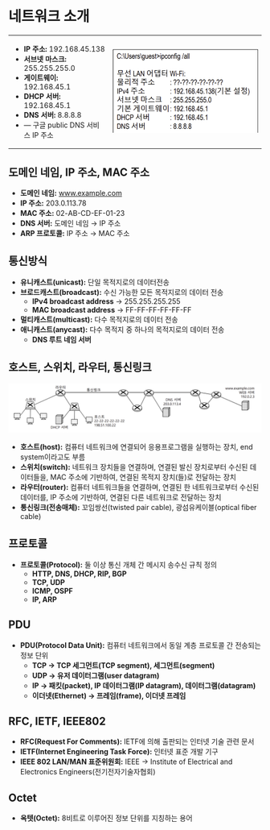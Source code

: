 # 네트워크 소개

<table>
  <tr>
    <td>
      <ul>
        <li><b>IP 주소:</b> 192.168.45.138</li>
        <li><b>서브넷 마스크:</b> 255.255.255.0</li>
        <li><b>게이트웨이:</b> 192.168.45.1</li>
        <li><b>DHCP 서버:</b> 192.168.45.1</li>
        <li><b>DNS 서버:</b> 8.8.8.8</li>
        <li>— 구글 public DNS 서비스 IP 주소</li>
      </ul>
    </td>
    <td style="text-align: right;">
      <img src="https://github.com/secgyu/Computer-Networking/blob/main/%EC%9D%B4%EB%AF%B8%EC%A7%801.png" alt="네트워크 설정 정보">
    </td>
  </tr>
</table>

## 도메인 네임, IP 주소, MAC 주소
- **도메인 네임:** www.example.com
- **IP 주소:** 203.0.113.78
- **MAC 주소:** 02-AB-CD-EF-01-23
- **DNS 서버:** 도메인 네임 → IP 주소
- **ARP 프로토콜:** IP 주소 → MAC 주소

## 통신방식
- **유니캐스트(unicast):** 단일 목적지로의 데이터전송
- **브로드캐스트(broadcast):** 수신 가능한 모든 목적지로의 데이터 전송
  - **IPv4 broadcast address** → 255.255.255.255
  - **MAC broadcast address** → FF-FF-FF-FF-FF-FF
- **멀티캐스트(multicast):** 다수 목적지로의 데이터 전송
- **애니캐스트(anycast):** 다수 목적지 중 하나의 목적지로의 데이터 전송
  - **DNS 루트 네임 서버**

## 호스트, 스위치, 라우터, 통신링크
![네트워크 설정 정보](https://github.com/secgyu/Computer-Networking/blob/main/%EC%9D%B4%EB%AF%B8%EC%A7%802.png)
- **호스트(host):** 컴퓨터 네트워크에 연결되어 응용프로그램을 실행하는 장치, end system이라고도 부름
- **스위치(switch):** 네트워크 장치들을 연결하며, 연결된 발신 장치로부터 수신된 데이터들을, MAC 주소에 기반하여, 연결된 목적지 장치(들)로 전달하는 장치
- **라우터(router):** 컴퓨터 네트워크들을 연결하며, 연결된 한 네트워크로부터 수신된 데이터를, IP 주소에 기반하여, 연결된 다른 네트워크로 전달하는 장치
- **통신링크(전송매체):** 꼬임쌍선(twisted pair cable), 광섬유케이블(optical fiber cable)

## 프로토콜
- **프로토콜(Protocol):** 둘 이상 통신 개체 간 메시지 송수신 규칙 정의
  - **HTTP, DNS, DHCP, RIP, BGP**
  - **TCP, UDP**
  - **ICMP, OSPF**
  - **IP, ARP**

## PDU
- **PDU(Protocol Data Unit):** 컴퓨터 네트워크에서 동일 계층 프로토콜 간 전송되는 정보 단위
  - **TCP → TCP 세그먼트(TCP segment), 세그먼트(segment)**
  - **UDP → 유저 데이터그램(user datagram)**
  - **IP → 패킷(packet), IP 데이터그램(IP datagram), 데이터그램(datagram)**
  - **이더넷(Ethernet) → 프레임(frame), 이더넷 프레임**

## RFC, IETF, IEEE802
- **RFC(Request For Comments):** IETF에 의해 출판되는 인터넷 기술 관련 문서
- **IETF(Internet Engineering Task Force):** 인터넷 표준 개발 기구
- **IEEE 802 LAN/MAN 표준위원회:** IEEE → Institute of Electrical and Electronics Engineers(전기전자기술자협회)

## Octet
- **옥텟(Octet):** 8비트로 이루어진 정보 단위를 지칭하는 용어
